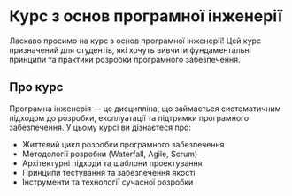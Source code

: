 # Курс з основ програмної інженерії

Ласкаво просимо на курс з основ програмної інженерії! Цей курс призначений для студентів, які хочуть вивчити фундаментальні принципи та практики розробки програмного забезпечення.

## Про курс

Програмна інженерія — це дисципліна, що займається систематичним підходом до розробки, експлуатації та підтримки програмного забезпечення. У цьому курсі ви дізнаєтеся про:

- Життєвий цикл розробки програмного забезпечення
- Методології розробки (Waterfall, Agile, Scrum)
- Архітектурні підходи та шаблони проектування
- Принципи тестування та забезпечення якості
- Інструменти та технології сучасної розробки
